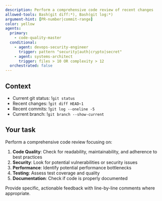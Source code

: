 ```yaml
---
description: Perform a comprehensive code review of recent changes
allowed-tools: Bash(git diff:*), Bash(git log:*)
argument-hint: [PR-number|commit-range]
color: yellow
agents:
  primary:
    - code-quality-master
  conditional:
    - agent: devops-security-engineer
      trigger: pattern "security|auth|crypto|secret"
    - agent: systems-architect
      trigger: files > 10 OR complexity > 12
  orchestrated: false
---
```


## Context

- Current git status: !`git status`
- Recent changes: !`git diff HEAD~1`
- Recent commits: !`git log --oneline -5`
- Current branch: !`git branch --show-current`

## Your task

Perform a comprehensive code review focusing on:

1. **Code Quality**: Check for readability, maintainability, and adherence to best practices
2. **Security**: Look for potential vulnerabilities or security issues
3. **Performance**: Identify potential performance bottlenecks
4. **Testing**: Assess test coverage and quality
5. **Documentation**: Check if code is properly documented

Provide specific, actionable feedback with line-by-line comments where appropriate.